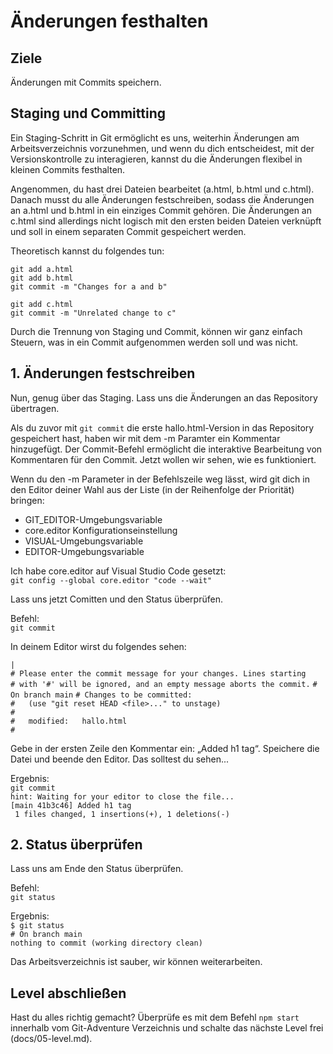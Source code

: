 # Änderungen festhalten

## Ziele
Änderungen mit Commits speichern.

## Staging und Committing

Ein Staging-Schritt in Git ermöglicht es uns, weiterhin Änderungen am Arbeitsverzeichnis vorzunehmen, und wenn du dich entscheidest, mit der Versionskontrolle zu interagieren, kannst du die Änderungen flexibel in kleinen Commits festhalten.

Angenommen, du hast drei Dateien bearbeitet (a.html, b.html und c.html). Danach musst du alle Änderungen festschreiben, sodass die Änderungen an a.html und b.html in ein einziges Commit gehören. Die Änderungen an c.html sind allerdings nicht logisch mit den ersten beiden Dateien verknüpft und soll in einem separaten Commit gespeichert werden.

Theoretisch kannst du folgendes tun:

`git add a.html`  
`git add b.html`  
`git commit -m "Changes for a and b"`  


`git add c.html`  
`git commit -m "Unrelated change to c"` 

Durch die Trennung von Staging und Commit, können wir ganz einfach Steuern, was in ein Commit aufgenommen werden soll und was nicht.

## 1. Änderungen festschreiben

Nun, genug über das Staging. Lass uns die Änderungen an das Repository übertragen.

Als du zuvor mit `git commit` die erste hallo.html-Version in das Repository gespeichert hast, haben wir mit dem -m Paramter ein Kommentar hinzugefügt. Der Commit-Befehl ermöglicht die interaktive Bearbeitung von Kommentaren für den Commit. Jetzt wollen wir sehen, wie es funktioniert.

Wenn du den -m Parameter in der Befehlszeile weg lässt, wird git dich in den Editor deiner Wahl aus der Liste (in der Reihenfolge der Priorität) bringen:

- GIT_EDITOR-Umgebungsvariable
- core.editor Konfigurationseinstellung
- VISUAL-Umgebungsvariable
- EDITOR-Umgebungsvariable

Ich habe core.editor auf Visual Studio Code gesetzt:  
`git config --global core.editor "code --wait"`  

Lass uns jetzt Comitten und den Status überprüfen.

Befehl:  
`git commit`  

In deinem Editor wirst du folgendes sehen:

`|`  
`# Please enter the commit message for your changes. Lines starting`   
`# with '#' will be ignored, and an empty message aborts the commit.` 
`# On branch main` 
`# Changes to be committed:`  
`#   (use "git reset HEAD <file>..." to unstage)`  
`#`  
`#   modified:   hallo.html`  
`#`  

Gebe in der ersten Zeile den Kommentar ein: „Added h1 tag“. Speichere die Datei und beende den Editor. Das solltest du sehen...

Ergebnis:  
`git commit`  
`hint: Waiting for your editor to close the file...`  
`[main 41b3c46] Added h1 tag`  
` 1 files changed, 1 insertions(+), 1 deletions(-)` 

## 2. Status überprüfen

Lass uns am Ende den Status überprüfen.

Befehl:  
`git status`  

Ergebnis:  
`$ git status`  
`# On branch main`  
`nothing to commit (working directory clean)`

Das Arbeitsverzeichnis ist sauber, wir können weiterarbeiten.

## Level abschließen
Hast du alles richtig gemacht? Überprüfe es mit dem Befehl `npm start` innerhalb vom Git-Adventure Verzeichnis und schalte das nächste Level frei (docs/05-level.md).